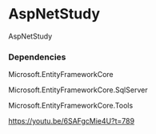 # AspNetStudy
AspNetStudy


### Dependencies
Microsoft.EntityFrameworkCore

Microsoft.EntityFrameworkCore.SqlServer

Microsoft.EntityFrameworkCore.Tools

https://youtu.be/6SAFgcMie4U?t=789
